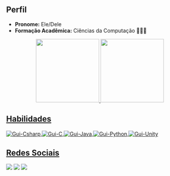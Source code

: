 ## Perfil

</h1>

- <b>Pronome:</b> Ele/Dele
- <b>Formação Acadêmica:</b> Ciências da Computação 👨🏽‍💻 
</p><p>
  
<div align="center">
  <a href="https://github.com/sbguiAlves">
  <img height="170em" src="https://github-readme-stats.vercel.app/api?username=sbguiAlves&show_icons=true&theme=yeblu&include_all_commits=true&count_private=true&hide_rank=true&locale=pt-br"/>
  <img height="170em" src="https://github-readme-stats.vercel.app/api/top-langs/?username=sbguiAlves&layout=compact&langs_count=7&theme=yeblu&locale=pt-br"/>
</div>

## Habilidades
   </h1>
  <div style="display: inline_block">
    <img align="center" alt="Gui-Csharp" src="https://img.shields.io/badge/C%23-239120?style=for-the-badge&logo=c-sharp&logoColor=white">
    <img align="center" alt="Gui-C" src="https://img.shields.io/badge/C-00599C?style=for-the-badge&logo=c&logoColor=white">
    <img align="center" alt="Gui-Java" src="https://img.shields.io/badge/Java-ED8B00?style=for-the-badge&logo=java&logoColor=white">
    <img align="center" alt="Gui-Python" src="https://img.shields.io/badge/Python-3776AB?style=for-the-badge&logo=python&logoColor=white">
    <img align="center" alt="Gui-Unity"  src="https://img.shields.io/badge/Unity-100000?style=for-the-badge&logo=unity&logoColor=white">
  </div>
  
## Redes Sociais
  </h1>
  <a href="https://zsb-gui.itch.io/" target="_blank"><img src="https://img.shields.io/badge/Itch.io-FA5C5C?style=for-the-badge&logo=itch.io&logoColor=white" target="_blank"></a>
  <a href="https://www.linkedin.com/in/guilherme-silva96/" target="_blank"><img src="https://img.shields.io/badge/-LinkedIn-%230077B5?style=for-the-badge&logo=linkedin&logoColor=white" target="_blank"></a>
  <a href="https://www.youtube.com/channel/UC-iy1mgBvcLhPE7hC2aOLAQ" target="_blank"><img src="https://img.shields.io/badge/YouTube-FF0000?style=for-the-badge&logo=youtube&logoColor=white" target="_blank"></a>

